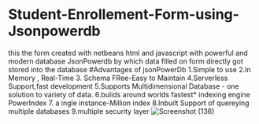 # Student-Enrollement-Form-using-Jsonpowerdb
this the form created with netbeans html and javascript with powerful and modern database JsonPowerdb by which data filled on form directly got  stored into the database
#Advantages of jsonPowerDb
1.Simple to use
2.In Memory , Real-Time
3. Schema FRee-Easy to Maintain
4.Serverless Support,fast development
5.Supports Multidimensional Database - one solution to variety of data.
6.bulids around worlds fastest* indexing engine PowerIndex
7. a ingle instance-Million index
8.Inbuilt Support of quereying multiple databases
9.multiple security layer
![Screenshot (136)](https://github.com/akrawatak/Student-Enrollement-Form-Jsonpowerdb/assets/110842472/04aed980-6af5-47da-ae27-4f6c1cd43b56)

